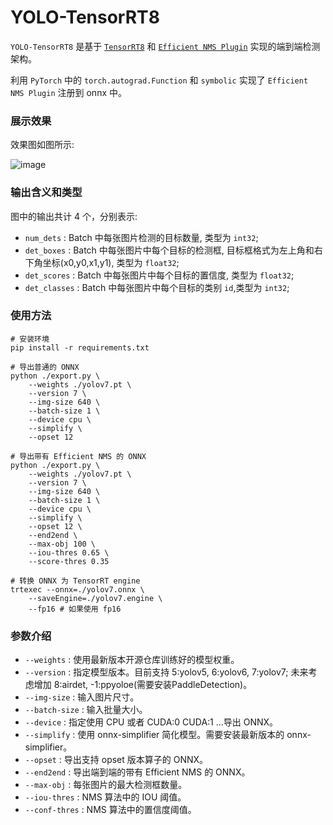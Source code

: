 # YOLO-TensorRT8

```YOLO-TensorRT8```  是基于 [```TensorRT8```](https://developer.nvidia.com/nvidia-tensorrt-8x-download)  和  [```Efficient NMS Plugin```](https://github.com/NVIDIA/TensorRT/tree/main/plugin/efficientNMSPlugin)  实现的端到端检测架构。

利用  ```PyTorch```  中的 `torch.autograd.Function` 和 `symbolic` 实现了 `Efficient NMS Plugin` 注册到 onnx 中。

### 展示效果

效果图如图所示:

![image](https://user-images.githubusercontent.com/92794867/179765688-2d6fd843-4440-4591-b04f-e804eff2ee7f.png)

### 输出含义和类型

图中的输出共计 4 个，分别表示:

- `num_dets` : Batch 中每张图片检测的目标数量, 类型为 `int32`;
- `det_boxes` : Batch 中每张图片中每个目标的检测框, 目标框格式为左上角和右下角坐标(x0,y0,x1,y1), 类型为 `float32`;
- `det_scores` : Batch 中每张图片中每个目标的置信度, 类型为 `float32`;
- `det_classes` : Batch 中每张图片中每个目标的类别 `id`,类型为 `int32`;


### 使用方法

``` shell
# 安装环境
pip install -r requirements.txt

# 导出普通的 ONNX
python ./export.py \
    --weights ./yolov7.pt \
    --version 7 \
    --img-size 640 \
    --batch-size 1 \
    --device cpu \
    --simplify \
    --opset 12

# 导出带有 Efficient NMS 的 ONNX
python ./export.py \
    --weights ./yolov7.pt \
    --version 7 \
    --img-size 640 \
    --batch-size 1 \
    --device cpu \
    --simplify \
    --opset 12 \
    --end2end \
    --max-obj 100 \
    --iou-thres 0.65 \
    --score-thres 0.35

# 转换 ONNX 为 TensorRT engine
trtexec --onnx=./yolov7.onnx \
	--saveEngine=./yolov7.engine \
	--fp16 # 如果使用 fp16
```

### 参数介绍

- `--weights` : 使用最新版本开源仓库训练好的模型权重。
- `--version` : 指定模型版本。目前支持 5:yolov5, 6:yolov6, 7:yolov7; 未来考虑增加 8:airdet, -1:ppyoloe(需要安装PaddleDetection)。
- `--img-size` : 输入图片尺寸。
- `--batch-size` : 输入批量大小。
- `--device` : 指定使用 CPU 或者 CUDA:0 CUDA:1 ...导出 ONNX。
- `--simplify` : 使用 onnx-simplifier 简化模型。需要安装最新版本的 onnx-simplifier。
- `--opset` : 导出支持 opset 版本算子的 ONNX。
- `--end2end` : 导出端到端的带有 Efficient NMS 的 ONNX。
- `--max-obj` : 每张图片的最大检测框数量。
- `--iou-thres` : NMS 算法中的 IOU 阈值。
- `--conf-thres` : NMS 算法中的置信度阈值。
